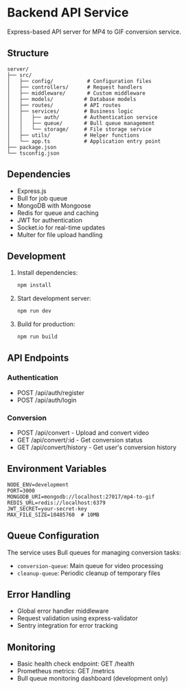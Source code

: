 # Backend API Service

Express-based API server for MP4 to GIF conversion service.

## Structure

```
server/
├── src/
│   ├── config/           # Configuration files
│   ├── controllers/      # Request handlers
│   ├── middleware/       # Custom middleware
│   ├── models/          # Database models
│   ├── routes/          # API routes
│   ├── services/        # Business logic
│   │   ├── auth/        # Authentication service
│   │   ├── queue/       # Bull queue management
│   │   └── storage/     # File storage service
│   ├── utils/           # Helper functions
│   └── app.ts           # Application entry point
├── package.json
└── tsconfig.json
```

## Dependencies

- Express.js
- Bull for job queue
- MongoDB with Mongoose
- Redis for queue and caching
- JWT for authentication
- Socket.io for real-time updates
- Multer for file upload handling

## Development

1. Install dependencies:
   ```bash
   npm install
   ```

2. Start development server:
   ```bash
   npm run dev
   ```

3. Build for production:
   ```bash
   npm run build
   ```

## API Endpoints

### Authentication
- POST /api/auth/register
- POST /api/auth/login

### Conversion
- POST /api/convert - Upload and convert video
- GET /api/convert/:id - Get conversion status
- GET /api/convert/history - Get user's conversion history

## Environment Variables

```env
NODE_ENV=development
PORT=3000
MONGODB_URI=mongodb://localhost:27017/mp4-to-gif
REDIS_URL=redis://localhost:6379
JWT_SECRET=your-secret-key
MAX_FILE_SIZE=10485760  # 10MB
```

## Queue Configuration

The service uses Bull queues for managing conversion tasks:
- `conversion-queue`: Main queue for video processing
- `cleanup-queue`: Periodic cleanup of temporary files

## Error Handling

- Global error handler middleware
- Request validation using express-validator
- Sentry integration for error tracking

## Monitoring

- Basic health check endpoint: GET /health
- Prometheus metrics: GET /metrics
- Bull queue monitoring dashboard (development only) 